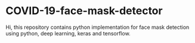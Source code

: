 # COVID-19-face-mask-detector
Hi, this repository contains python implementation for face mask detection using python, deep learning, keras and tensorflow.
